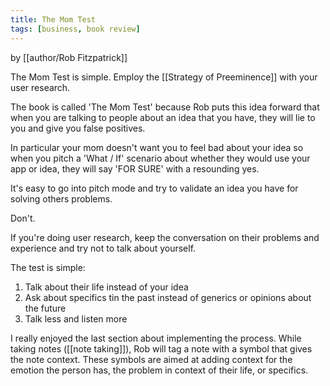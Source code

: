 ```yaml
---
title: The Mom Test
tags: [business, book review]
---
```


by [[author/Rob Fitzpatrick]]

The Mom Test is simple. Employ the [[Strategy of Preeminence]] with your user research.

The book is called 'The Mom Test' because Rob puts this idea forward that when you are talking to people about an idea that you have, they will lie to you and give you false positives.

In particular your mom doesn't want you to feel bad about your idea so when you pitch a 'What / If' scenario about whether they would use your app or idea, they will say 'FOR SURE' with a resounding yes.

It's easy to go into pitch mode and try to validate an idea you have for solving others problems.

Don't.

If you're doing user research, keep the conversation on their problems and experience and try not to talk about yourself.

The test is simple:
  1. Talk about their life instead of your idea
  2. Ask about specifics tin the past instead of generics or opinions about the future
  3. Talk less and listen more

I really enjoyed the last section about implementing the process. While taking notes ([[note taking]]), Rob will tag a note with a symbol that gives the note context. These symbols are aimed at adding context for the emotion the person has, the problem in context of their life, or specifics.